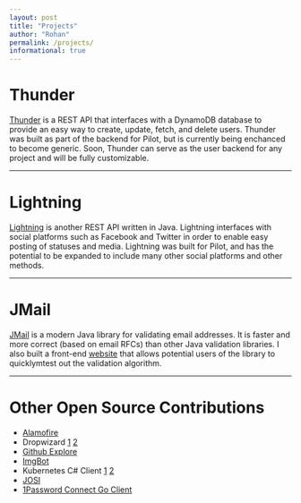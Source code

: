 ```yaml
---
layout: post
title: "Projects"
author: "Rohan"
permalink: /projects/
informational: true
---
```


# Thunder

[Thunder](https://www.github.com/RohanNagar/thunder) is a REST API that interfaces with
a DynamoDB database to provide an easy way to create, update, fetch, and delete users.
Thunder was built as part of the backend for Pilot, but is currently being enchanced to become generic.
Soon, Thunder can serve as the user backend for any project and will be fully customizable.

<hr>

# Lightning

[Lightning](https://www.github.com/RohanNagar/lightning) is another REST API written in Java.
Lightning interfaces with social platforms such as Facebook and Twitter in order to enable easy posting of statuses and media.
Lightning was built for Pilot, and has the potential to be expanded to include many other social platforms and other methods.

<hr>

# JMail

[JMail](https://www.github.com/RohanNagar/jmail) is a modern Java library for validating email addresses. It is faster and more
correct (based on email RFCs) than other Java validation libraries. I also built a front-end [website](https://www.rohannagar.com/jmail)
that allows potential users of the library to quicklymtest out the validation algorithm.

<hr>

# Other Open Source Contributions

- [Alamofire](https://github.com/Alamofire/Alamofire/pull/2462)
- Dropwizard
[1](https://github.com/dropwizard/dropwizard/pull/2367)
[2](https://github.com/dropwizard/dropwizard/pull/2456)
- [Github Explore](https://github.com/github/explore/pull/187)
- [ImgBot](https://github.com/dabutvin/ImgBot/pull/124)
- Kubernetes C# Client 
[1](https://github.com/kubernetes-client/csharp/pull/107)
[2](https://github.com/kubernetes-client/csharp/pull/194)
- [JOSI](https://github.com/cegredev/josi/pull/2)
- [1Password Connect Go Client](https://github.com/1Password/connect-sdk-go/pull/15)
